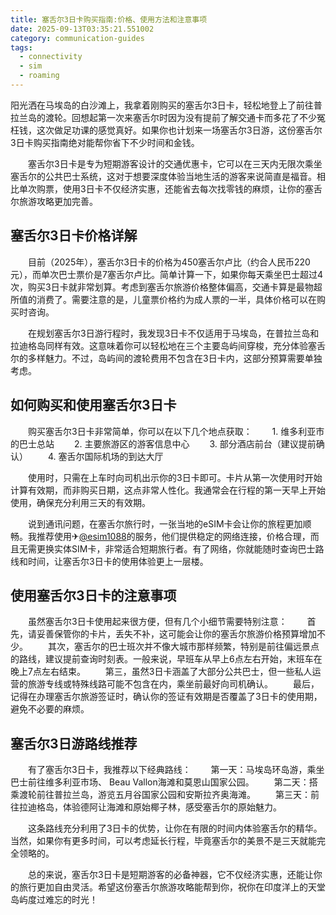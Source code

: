 ```yaml
---
title: 塞舌尔3日卡购买指南:价格、使用方法和注意事项
date: 2025-09-13T03:35:21.551002
category: communication-guides
tags:
  - connectivity
  - sim
  - roaming
---
```


阳光洒在马埃岛的白沙滩上，我拿着刚购买的塞舌尔3日卡，轻松地登上了前往普拉兰岛的渡轮。回想起第一次来塞舌尔时因为没有提前了解交通卡而多花了不少冤枉钱，这次做足功课的感觉真好。如果你也计划来一场塞舌尔3日游，这份塞舌尔3日卡购买指南绝对能帮你省下不少时间和金钱。

　　塞舌尔3日卡是专为短期游客设计的交通优惠卡，它可以在三天内无限次乘坐塞舌尔的公共巴士系统，这对于想要深度体验当地生活的游客来说简直是福音。相比单次购票，使用3日卡不仅经济实惠，还能省去每次找零钱的麻烦，让你的塞舌尔旅游攻略更加完善。

## 塞舌尔3日卡价格详解

　　目前（2025年），塞舌尔3日卡的价格为450塞舌尔卢比（约合人民币220元），而单次巴士票价是7塞舌尔卢比。简单计算一下，如果你每天乘坐巴士超过4次，购买3日卡就非常划算。考虑到塞舌尔旅游价格整体偏高，交通卡算是最物超所值的消费了。需要注意的是，儿童票价格约为成人票的一半，具体价格可以在购买时咨询。

　　在规划塞舌尔3日游行程时，我发现3日卡不仅适用于马埃岛，在普拉兰岛和拉迪格岛同样有效。这意味着你可以轻松地在三个主要岛屿间穿梭，充分体验塞舌尔的多样魅力。不过，岛屿间的渡轮费用不包含在3日卡内，这部分预算需要单独考虑。

## 如何购买和使用塞舌尔3日卡

　　购买塞舌尔3日卡非常简单，你可以在以下几个地点获取：
　　1. 维多利亚市的巴士总站
　　2. 主要旅游区的游客信息中心
　　3. 部分酒店前台（建议提前确认）
　　4. 塞舌尔国际机场的到达大厅

　　使用时，只需在上车时向司机出示你的3日卡即可。卡片从第一次使用时开始计算有效期，而非购买日期，这点非常人性化。我通常会在行程的第一天早上开始使用，确保充分利用三天的有效期。

　　说到通讯问题，在塞舌尔旅行时，一张当地的eSIM卡会让你的旅程更加顺畅。我推荐使用✈[@esim1088](https://t.me/s/esim1088)的服务，他们提供稳定的网络连接，价格合理，而且无需更换实体SIM卡，非常适合短期旅行者。有了网络，你就能随时查询巴士路线和时间，让塞舌尔3日卡的使用体验更上一层楼。

## 使用塞舌尔3日卡的注意事项

　　虽然塞舌尔3日卡使用起来很方便，但有几个小细节需要特别注意：
　　首先，请妥善保管你的卡片，丢失不补，这可能会让你的塞舌尔旅游价格预算增加不少。
　　其次，塞舌尔的巴士班次并不像大城市那样频繁，特别是前往偏远景点的路线，建议提前查询时刻表。一般来说，早班车从早上6点左右开始，末班车在晚上7点左右结束。
　　第三，虽然3日卡涵盖了大部分公共巴士，但一些私人运营的旅游专线或特殊线路可能不包含在内，乘坐前最好向司机确认。
　　最后，记得在办理塞舌尔旅游签证时，确认你的签证有效期是否覆盖了3日卡的使用期，避免不必要的麻烦。

## 塞舌尔3日游路线推荐

　　有了塞舌尔3日卡，我推荐以下经典路线：
　　第一天：马埃岛环岛游，乘坐巴士前往维多利亚市场、 Beau Vallon海滩和莫恩山国家公园。
　　第二天：搭乘渡轮前往普拉兰岛，游览五月谷国家公园和安斯拉齐奥海滩。
　　第三天：前往拉迪格岛，体验德阿让海滩和原始椰子林，感受塞舌尔的原始魅力。

　　这条路线充分利用了3日卡的优势，让你在有限的时间内体验塞舌尔的精华。当然，如果你有更多时间，可以考虑延长行程，毕竟塞舌尔的美景不是三天就能完全领略的。

　　总的来说，塞舌尔3日卡是短期游客的必备神器，它不仅经济实惠，还能让你的旅行更加自由灵活。希望这份塞舌尔旅游攻略能帮到你，祝你在印度洋上的天堂岛屿度过难忘的时光！